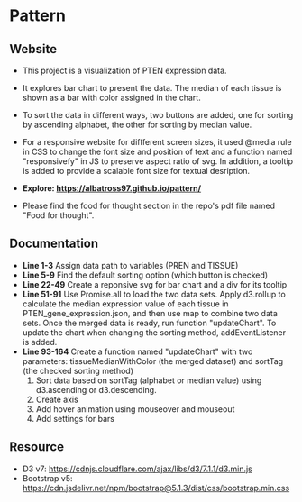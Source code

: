# Pattern
## Website
* This project is a visualization of PTEN expression data. 
* It explores bar chart to present the data. The median of each tissue is shown as a bar with color assigned in the chart. 
* To sort the data in different ways, two buttons are added, one for sorting by ascending alphabet, the other for sorting by median value.
* For a responsive website for diffferent screen sizes, it used @media rule in CSS to change the font size and position of text and a function named "responsivefy" in JS to preserve aspect ratio of svg. In addition, a tooltip is added to provide a scalable font size for textual desription. 

* **Explore: https://albatross97.github.io/pattern/**
* Please find the food for thought section in the repo's pdf file named "Food for thought".

## Documentation
* **Line 1-3** Assign data path to variables (PREN and TISSUE)
* **Line 5-9** Find the default sorting option (which button is checked)
* **Line 22-49** Create a reponsive svg for bar chart and a div for its tooltip 
* **Line 51-91** Use Promise.all to load the two data sets. Apply d3.rollup to calculate the median expression value of each tissue in PTEN_gene_expression.json, and then use map to combine two data sets. Once the merged data is ready, run function "updateChart". To update the chart when changing the sorting method, addEventListener is added.
* **Line 93-164** Create a function named "updateChart" with two parameters: tissueMedianWithColor (the merged dataset) and sortTag (the checked sorting method)
  1. Sort data based on sortTag (alphabet or median value) using d3.ascending or d3.descending.
  2. Create axis
  3. Add hover animation using mouseover and mouseout
  4. Add settings for bars

## Resource
* D3 v7: https://cdnjs.cloudflare.com/ajax/libs/d3/7.1.1/d3.min.js
* Bootstrap v5: https://cdn.jsdelivr.net/npm/bootstrap@5.1.3/dist/css/bootstrap.min.css

